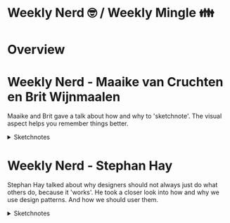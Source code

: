 # Weekly Nerd 🤓 / Weekly Mingle 👪

# Overview

# Weekly Nerd - Maaike van Cruchten en Brit Wijnmaalen
Maaike and Brit gave a talk about how and why to 'sketchnote'. The visual aspect helps you remember things better. 
<details>
    <summary>Sketchnotes</summary>

![sketchnotes](./img/sketchnotes.jpg)
</details>

# Weekly Nerd - Stephan Hay
Stephan Hay talked about why designers should not always just do what others do, because it 'works'. He took a closer look into how and why we use design patterns. And how we should user them. 
<details>
    <summary>Sketchnotes</summary>

![sketchnotes](./img/stephanhay.jpg)
</details>


